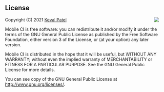 ## License

<img align="right" src="https://www.gnu.org/graphics/gplv3-88x31.png">

Copyright (C) 2021 [Keval Patel](https://github.com/kevalpatel2106)

Mobile CI is free software: you can redistribute it and/or modify
it under the terms of the GNU General Public License as published by the
Free Software Foundation, either version 3 of the License, or (at your
option) any later version.

Mobile CI is distributed in the hope that it will be useful, but
WITHOUT ANY WARRANTY; without even the implied warranty of MERCHANTABILITY
or FITNESS FOR A PARTICULAR PURPOSE. See the GNU General Public License for
more details.

You can see copy of the GNU General Public License at <http://www.gnu.org/licenses/>.
